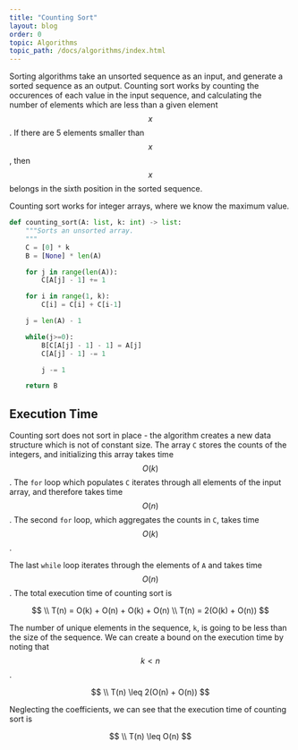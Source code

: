 ```yaml
---
title: "Counting Sort"
layout: blog
order: 0
topic: Algorithms
topic_path: /docs/algorithms/index.html
---
```

Sorting algorithms take an unsorted sequence as an input, and generate a sorted sequence as an output. Counting sort works by counting the occurences of each value in the input sequence, and calculating the number of elements which are less than a given element $$ x $$. If there are 5 elements smaller than $$ x $$, then $$ x $$ belongs in the sixth position in the sorted sequence.

Counting sort works for integer arrays, where we know the maximum value.

```python
def counting_sort(A: list, k: int) -> list:
    """Sorts an unsorted array.
    """
    C = [0] * k
    B = [None] * len(A)

    for j in range(len(A)):
        C[A[j] - 1] += 1

    for i in range(1, k):
        C[i] = C[i] + C[i-1]

    j = len(A) - 1

    while(j>=0):
        B[C[A[j] - 1] - 1] = A[j]
        C[A[j] - 1] -= 1

        j -= 1

    return B
```

## Execution Time
Counting sort does not sort in place - the algorithm creates a new data structure which is not of constant size. The array `C` stores the counts of the integers, and initializing this array takes time $$ O(k) $$. The `for` loop which populates `C` iterates through all elements of the input array, and therefore takes time $$ O(n) $$. The second `for` loop, which aggregates the counts in `C`, takes time $$ O(k) $$.

The last `while` loop iterates through the elements of `A` and takes time $$ O(n) $$. The total execution time of counting sort is

$$
\\ T(n) = O(k) + O(n) + O(k) + O(n)
\\ T(n) = 2(O(k) + O(n))
$$

The number of unique elements in the sequence, `k`, is going to be less than the size of the sequence. We can create a bound on the execution time by noting that $$ k < n $$.

$$
\\ T(n) \leq 2(O(n) + O(n))
$$

Neglecting the coefficients, we can see that the execution time of counting sort is

$$
\\ T(n) \leq O(n)
$$
